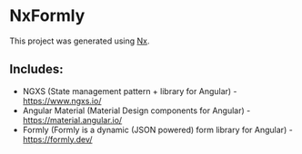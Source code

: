 

# NxFormly

This project was generated using [Nx](https://nx.dev).

## Includes:

- NGXS (State management pattern + library for Angular) - <https://www.ngxs.io/> 
- Angular Material (Material Design components for Angular) - <https://material.angular.io/>
- Formly (Formly is a dynamic (JSON powered) form library for Angular) - <https://formly.dev/>

